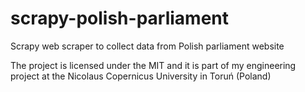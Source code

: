 # scrapy-polish-parliament
Scrapy web scraper to collect data from Polish parliament website

The project is licensed under the MIT and it is part of my engineering project at the Nicolaus Copernicus University in Toruń (Poland)
